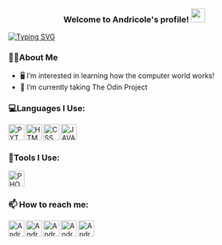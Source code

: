 <!-- Title -->
<h3 align="center">
  Welcome to Andricole's profile!
  <img src="https://media.giphy.com/media/hvRJCLFzcasrR4ia7z/giphy.gif" width="28">
</h3>

[![Typing SVG](https://readme-typing-svg.herokuapp.com?color=F7612D&lines=Welcome+to+my+Github+account!+;I'm+Andrei+Asi;Feel+free+to+look+at+my+projects)](https://git.io/typing-svg)

### 🙋‍♂️About Me
* 🖥 I’m interested in learning how the computer world works!
* 🌱 I’m currently taking The Odin Project

### 💻Languages I Use:
<img align="left" alt="PYTHON" width="32px" src="https://i.ibb.co/wdjDxZr/icons8-python-550.png" />
<img align="left" alt="HTML" width="32px" src="https://i.ibb.co/4TCYVy9/icons8-html-5-550.png" />
<img align="left" alt="CSS" width="32px" src="https://i.ibb.co/nnGktYY/icons8-css3-550.png" />
<img align="left" alt="JAVASCRIPT" width="32px" src="https://i.ibb.co/6yJSFyw/icons8-javascript-550.png" />

<br />
<br />

### 🔧Tools I Use:
<img align="left" alt="PHOTOSHOP" width="32px" src="https://i.ibb.co/MZVNqg5/icons8-adobe-photoshop-550.png" />  

<br />
<br />

### 📫 How to reach me:
[<img align="left" alt="Andrei's Accounts | Github" width="32px" src="https://i.ibb.co/jMXn8Xg/icons8-github-550.png" />][github]
[<img align="left" alt="Andrei's Accounts | Reddit" width="32px" src="https://i.ibb.co/kK8S0Dj/icons8-reddit-550.png" />][reddit]
[<img align="left" alt="Andrei's Accounts | Facebook" width="32px" src="https://i.ibb.co/RyDL6RZ/icons8-facebook-550.png" />][facebook]
[<img align="left" alt="Andrei's Accounts | Instagram" width="32px" src="https://i.ibb.co/GJZYxb8/gmail.pngK" />][Gmail]
[<img align="left" alt="Andrei's Accounts | Twitter" width="32px" src="https://i.ibb.co/R2LZwqz/icons8-twitter-circled-550.png" />][twitter]

<!-- Account links -->
[github]: https://github.com/Andricole12
[reddit]: https://www.reddit.com/user/Andricole12
[facebook]: https://www.facebook.com/profile.php?id=100079385284475
[twitter]: https://twitter.com/NosusChrist
[Gmail]: https://twitter.com/NosusChrist